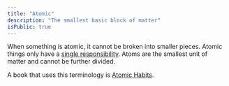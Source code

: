 ```yaml
---
title: "Atomic"
description: "The smallest basic block of matter"
isPublic: true
---
```


When something is atomic, it cannot be broken into smaller pieces. Atomic things
only have a [single responsibility](single-responsibilty-principe). Atoms are
the smallest unit of matter and cannot be further divided.

A book that uses this terminology is [Atomic Habits](https://jamesclear.com/atomic-habits).
